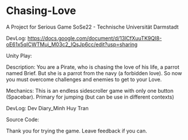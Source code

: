 # Chasing-Love
 A Project for Serious Game SoSe22 - Technische Universität Darmstadt
 
 DevLog: https://docs.google.com/document/d/13lCfXuuTK9QI8-oE61x5qICWTMuj_M03c2_IQsJp6cc/edit?usp=sharing
 
 Unity Play: 
 
 Description: You are a Pirate, who is chasing the love of his life, a parrot named Brief. But she is a parrot from the navy (a forbidden love). So now you must overcome  challenges and enemies to get to your Love.

Mechanics: This is an endless sidescroller game with only one button (Spacebar). Primary for jumping (but can be use in different contexts)

DevLog: Dev Diary_Minh Huy Tran

Source Code: 

Thank you for trying the game. Leave feedback if you can.


